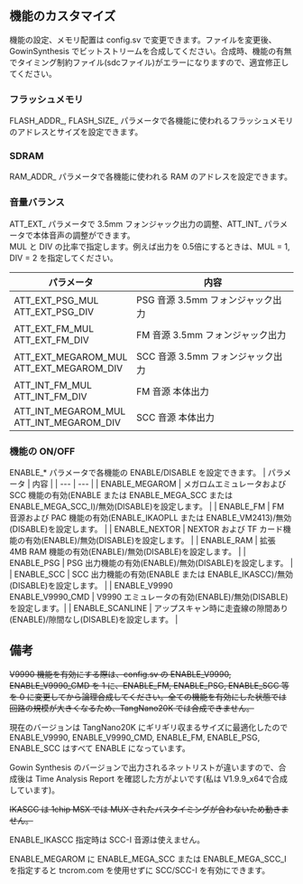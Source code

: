 ## 機能のカスタマイズ
機能の設定、メモリ配置は config.sv で変更できます。ファイルを変更後、GowinSynthesis でビットストリームを合成してください。合成時、機能の有無でタイミング制約ファイル(sdcファイル)がエラーになりますので、適宜修正してください。

### フラッシュメモリ
FLASH_ADDR_, FLASH_SIZE_ パラメータで各機能に使われるフラッシュメモリのアドレスとサイズを設定できます。

### SDRAM
RAM_ADDR_ パラメータで各機能に使われる RAM のアドレスを設定できます。

### 音量バランス
ATT_EXT_ パラメータで 3.5mm フォンジャック出力の調整、ATT_INT_ パラメータで本体音声の調整ができます。  
MUL と DIV の比率で指定します。例えば出力を 0.5倍にするときは、MUL = 1, DIV = 2 を指定してください。

| パラメータ                                  | 内容                            |
| ---                                        | ---                             |
| ATT_EXT_PSG_MUL<br/>ATT_EXT_PSG_DIV           | PSG 音源 3.5mm フォンジャック出力 |
| ATT_EXT_FM_MUL<br/>ATT_EXT_FM_DIV             | FM 音源 3.5mm フォンジャック出力  |
| ATT_EXT_MEGAROM_MUL<br/>ATT_EXT_MEGAROM_DIV   | SCC 音源 3.5mm フォンジャック出力 |
| ATT_INT_FM_MUL<br/>ATT_INT_FM_DIV             | FM 音源 本体出力                 |
| ATT_INT_MEGAROM_MUL<br/>ATT_INT_MEGAROM_DIV   | SCC 音源 本体出力                |

### 機能の ON/OFF
ENABLE_* パラメータで各機能の ENABLE/DISABLE を設定できます。
| パラメータ       | 内容                                                                     |
| ---             | ---                                                                      |
| ENABLE_MEGAROM  | メガロムエミュレータおよび SCC 機能の有効(ENABLE または ENABLE_MEGA_SCC または ENABLE_MEGA_SCC_I)/無効(DISABLE)を設定します。 |
| ENABLE_FM       | FM 音源および PAC 機能の有効(ENABLE_IKAOPLL または ENABLE_VM2413)/無効(DISABLE)を設定します。 |
| ENABLE_NEXTOR   | NEXTOR および TF カード機能の有効(ENABLE)/無効(DISABLE)を設定します。 |
| ENABLE_RAM      | 拡張 4MB RAM 機能の有効(ENABLE)/無効(DISABLE)を設定します。 |
| ENABLE_PSG      | PSG 出力機能の有効(ENABLE)/無効(DISABLE)を設定します。 |
| ENABLE_SCC      | SCC 出力機能の有効(ENABLE または ENABLE_IKASCC)/無効(DISABLE)を設定します。 |
| ENABLE_V9990<br/>ENABLE_V9990_CMD | V9990 エミュレータの有効(ENABLE)/無効(DISABLE)を設定します。|
| ENABLE_SCANLINE | アップスキャン時に走査線の隙間あり(ENABLE)/隙間なし(DISABLE)を設定します。 |

## 備考
~~V9990 機能を有効にする際は、config.sv の ENABLE_V9990, ENABLE_V9990_CMD を 1 に、ENABLE_FM, ENABLE_PSG, ENABLE_SCC 等を 0 に変更してから論理合成してください。全ての機能を有効にした状態では回路の規模が大きくなるため、TangNano20K では合成できません。~~

現在のバージョンは TangNano20K にギリギリ収まるサイズに最適化したので ENABLE_V9990, ENABLE_V9990_CMD, ENABLE_FM, ENABLE_PSG, ENABLE_SCC はすべて ENABLE になっています。  

Gowin Synthesis のバージョンで出力されるネットリストが違いますので、合成後は Time Analysis Report を確認した方がよいです(私は V1.9.9_x64で合成しています)。

~~IKASCC は 1chip MSX では MUX されたバスタイミングが合わないため動きません。~~

ENABLE_IKASCC 指定時は SCC-I 音源は使えません。

ENABLE_MEGAROM に ENABLE_MEGA_SCC または ENABLE_MEGA_SCC_I を指定すると tncrom.com を使用せずに SCC/SCC-I を有効にできます。
